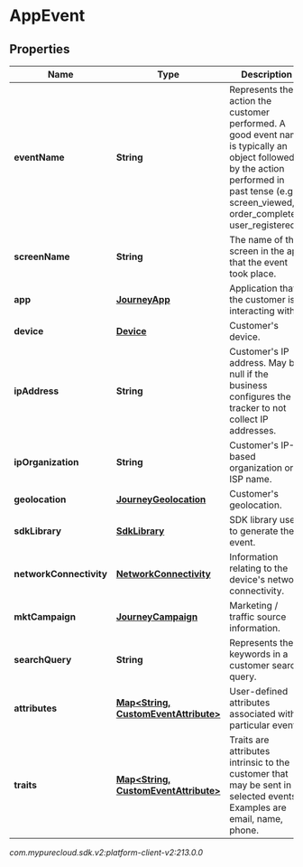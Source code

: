 # AppEvent


## Properties

| Name | Type | Description | Notes |
| ------------ | ------------- | ------------- | ------------- |
| **eventName** | **String** | Represents the action the customer performed. A good event name is typically an object followed by the action performed in past tense (e.g. screen_viewed, order_completed, user_registered). |  |
| **screenName** | **String** | The name of the screen in the app that the event took place. |  |
| **app** | [**JourneyApp**](JourneyApp) | Application that the customer is interacting with. |  |
| **device** | [**Device**](Device) | Customer's device. |  |
| **ipAddress** | **String** | Customer's IP address. May be null if the business configures the tracker to not collect IP addresses. |  [optional] |
| **ipOrganization** | **String** | Customer's IP-based organization or ISP name. |  [optional] |
| **geolocation** | [**JourneyGeolocation**](JourneyGeolocation) | Customer's geolocation. |  [optional] |
| **sdkLibrary** | [**SdkLibrary**](SdkLibrary) | SDK library used to generate the event. |  [optional] |
| **networkConnectivity** | [**NetworkConnectivity**](NetworkConnectivity) | Information relating to the device's network connectivity. |  [optional] |
| **mktCampaign** | [**JourneyCampaign**](JourneyCampaign) | Marketing / traffic source information. |  [optional] |
| **searchQuery** | **String** | Represents the keywords in a customer search query. |  [optional] |
| **attributes** | [**Map&lt;String, CustomEventAttribute&gt;**](CustomEventAttribute) | User-defined attributes associated with a particular event. |  |
| **traits** | [**Map&lt;String, CustomEventAttribute&gt;**](CustomEventAttribute) | Traits are attributes intrinsic to the customer that may be sent in selected events. Examples are email, name, phone. |  |




_com.mypurecloud.sdk.v2:platform-client-v2:213.0.0_
